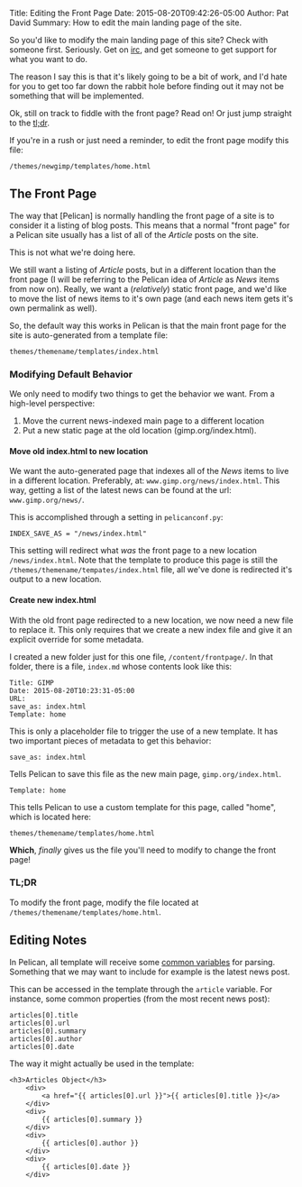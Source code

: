 Title: Editing the Front Page
Date: 2015-08-20T09:42:26-05:00
Author: Pat David
Summary: How to edit the main landing page of the site.

So you'd like to modify the main landing page of this site?
Check with someone first.
Seriously.  Get on [irc]({filename}../../about/irc.md), and get someone to get support for what you want to do.


The reason I say this is that it's likely going to be a bit of work, and I'd hate for you
to get too far down the rabbit hole before finding out it may not be something that will be implemented.

Ok, still on track to fiddle with the front page?  Read on! Or just jump straight to the [tl;dr](#tldr).

If you're in a rush or just need a reminder, to edit the front page modify this file:

    /themes/newgimp/templates/home.html



## The Front Page

The way that [Pelican] is normally handling the front page of a site is to consider it a listing of
blog posts.  This means that a normal "front page" for a Pelican site usually has a list of all of the 
*Article* posts on the site.

This is not what we're doing here.

We still want a listing of *Article* posts, but in a different location than the front page
(I will be referring to the Pelican idea of *Article* as *News* items from now on).
Really, we want a (*relatively*) static front page, and we'd like to move the list of news items
to it's own page (and each news item gets it's own permalink as well).

So, the default way this works in Pelican is that the main front page for the site is auto-generated
from a template file:

    themes/themename/templates/index.html


### Modifying Default Behavior

We only need to modify two things to get the behavior we want.
From a high-level perspective:

1. Move the current news-indexed main page to a different location
2. Put a new static page at the old location (gimp.org/index.html).


#### Move old index.html to new location

We want the auto-generated page that indexes all of the *News* items to live in a different location.
Preferably, at: `www.gimp.org/news/index.html`.
This way, getting a list of the latest news can be found at the url: `www.gimp.org/news/`.

This is accomplished through a setting in `pelicanconf.py`:

    INDEX_SAVE_AS = "/news/index.html"

This setting will redirect what *was* the front page to a new location `/news/index.html`.
Note that the template to produce this page is still the `/themes/themename/tempates/index.html` file,
all we've done is redirected it's output to a new location.


#### Create new index.html

With the old front page redirected to a new location, we now need a new file to replace it.
This only requires that we create a new index file and give it an explicit override for some metadata.

I created a new folder just for this one file, `/content/frontpage/`.
In that folder, there is a file, `index.md` whose contents look like this:

    Title: GIMP
    Date: 2015-08-20T10:23:31-05:00
    URL:
    save_as: index.html
    Template: home

This is only a placeholder file to trigger the use of a new template.
It has two important pieces of metadata to get this behavior:

    save_as: index.html

Tells Pelican to save this file as the new main page, `gimp.org/index.html`.

    Template: home

This tells Pelican to use a custom template for this page, called "home", which is located here:

    themes/themename/templates/home.html

**Which**, *finally* gives us the file you'll need to modify to change the front page!

### TL;DR

To modify the front page, modify the file located at `/themes/themename/templates/home.html`.



## Editing Notes

In Pelican, all template will receive some [common variables](http://docs.getpelican.com/en/3.6.2/themes.html#common-variables) for parsing.  Something that we may want to include for example is the latest news post.

This can be accessed in the template through the `article` variable.  For instance, some common properties (from the most recent news post):
    
    articles[0].title
    articles[0].url
    articles[0].summary
    articles[0].author
    articles[0].date
    
The way it might actually be used in the template:

    <h3>Articles Object</h3>
        <div>
            <a href="{{ articles[0].url }}">{{ articles[0].title }}</a>
        </div>
        <div>
            {{ articles[0].summary }}
        </div>
        <div>
            {{ articles[0].author }}
        </div>
        <div>
            {{ articles[0].date }}
        </div>

